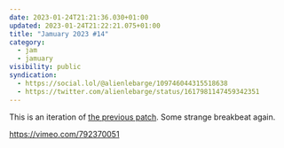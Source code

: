 ```yaml
---
date: 2023-01-24T21:21:36.030+01:00
updated: 2023-01-24T21:22:21.075+01:00
title: "Jamuary 2023 #14"
category:
  - jam
  - jamuary
visibility: public
syndication:
  - https://social.lol/@alienlebarge/109746044315518638
  - https://twitter.com/alienlebarge/status/1617981147459342351
---
```

This is an iteration of [the previous patch](https://alienlebarge.ch/articles/2023/01/jamuary-2023-13/). Some strange breakbeat again.

https://vimeo.com/792370051
